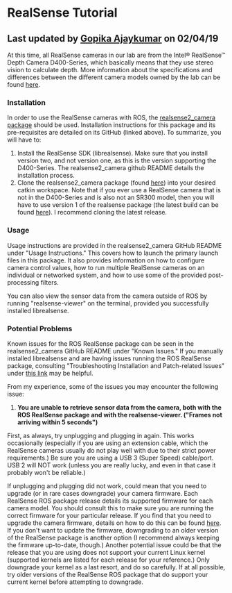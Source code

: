 # RealSense Tutorial
## Last updated by [Gopika Ajaykumar](https://github.com/gopikaajaykumar) on 02/04/19

At this time, all RealSense cameras in our lab are from the Intel® RealSense™ Depth Camera D400-Series, which basically means
that they use stereo vision to calculate depth. More information about the specifications and differences between the different camera models owned by the lab can be found [here](https://software.intel.com/en-us/realsense/d400).

### Installation
In order to use the RealSense cameras with ROS, the [realsense2_camera package](https://github.com/intel-ros/realsense) 
should be used. Installation instructions for this package and its pre-requisites are detailed on its GitHub (linked above). 
To summarize, you will have to:
1. Install the RealSense SDK (librealsense). Make sure that you install version two, and not version one, as this is the 
version supporting the D400-Series. The realsense2_camera github README details the installation process.
2. Clone the realsense2_camera package (found [here](https://github.com/intel-ros/realsense/releases)) into your desired catkin 
workspace. Note that if you ever use a RealSense camera that is not in the D400-Series and is also not an SR300 model, then you 
will have to use version 1 of the realsense package (the latest build can be found [here](https://github.com/intel-ros/realsense/releases/tag/1.8.1)). I recommend cloning the latest release.

### Usage
Usage instructions are provided in the realsense2_camera GitHub README under "Usage Instructions." This covers how to launch the primary launch files in this package. It also provides information on how to configure camera control values, how to run multiple RealSense cameras on an individual or networked system, and how to use some of the provided post-processing filters.

You can also view the sensor data from the camera outside of ROS by running "realsense-viewer" on the terminal, provided you successfully installed librealsense.

### Potential Problems
Known issues for the ROS RealSense package can be seen in the realsense2_camera GitHub README under "Known Issues." If you manually installed librealsense and are having issues running the ROS RealSense package, consulting "Troubleshooting Installation and Patch-related Issues" under [this link](https://github.com/IntelRealSense/librealsense/blob/development/doc/installation.md) may be helpful.

From my experience, some of the issues you may encounter the following issue:
1. **You are unable to retrieve sensor data from the camera, both with the ROS RealSense package and with the realsense-viewer. ("Frames not arriving within 5 seconds")** 

First, as always, try unplugging and plugging in again. This works occasionally (especially if you are using an extension cable, which the RealSense cameras usually do not play well with due to their strict power requirements.) Be sure you are using a USB 3 (Super Speed) cable/port. USB 2 will NOT work (unless you are really lucky, and even in that case it probably won't be reliable.)

If unplugging and plugging did not work, could mean that you need to upgrade (or in rare cases downgrade) your camera firmware. Each RealSense ROS package release details its supported firmware for each camera model. You should consult this to make sure you are running the correct firmware for your particular release. If you find that you need to upgrade the camera firmware, details on how to do this can be found [here](https://www.intel.com/content/www/us/en/support/articles/000028171/emerging-technologies/intel-realsense-technology.html). If you don't want to update the firmware, downgrading to an older version of the RealSense package is another option (I recommend always keeping the firmware up-to-date, though.) Another potential issue could be that the release that you are using does not support your current Linux kernel (supported kernels are listed for each release for your reference.) Only downgrade your kernel as a last resort, and do so carefully. If at all possible, try older versions of the RealSense ROS package that do support your current kernel before attempting to downgrade.
